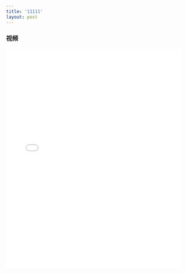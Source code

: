 ```yaml
---
title: '11111'
layout: post
---
```

### 视频
<iframe src="//player.bilibili.com/player.html?aid=84267566&amp;cid=145147963&amp;page=1" frameborder="no" scrolling="no" width="95%" height="600"></iframe>